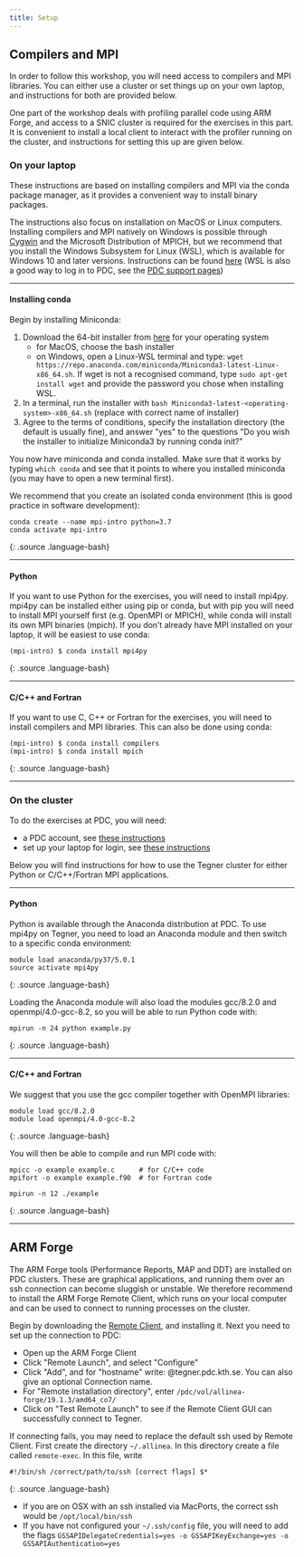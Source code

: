 ```yaml
---
title: Setup
---
```


## Compilers and MPI

In order to follow this workshop, you will need access to compilers 
and MPI libraries. You can either use a cluster or set things up on 
your own laptop, and instructions for both are provided below.

One part of the workshop deals with profiling parallel code using ARM
Forge, and access to a SNIC cluster is required for the exercises in
this part.  It is convenient to install a local client to interact
with the profiler running on the cluster, and instructions for setting
this up are given below.

### On your laptop

These instructions are based on installing compilers and MPI via the
conda package manager, as it provides a convenient way to install
binary packages.

The instructions also focus on installation on MacOS or Linux
computers. Installing compilers and MPI natively on Windows is
possible through [Cygwin](https://www.cygwin.com/) and the 
Microsoft Distribution of MPICH, but we recommend that you install the Windows
Subsystem for Linux (WSL), which is available for Windows 10 and later
versions. Instructions can be found [here](https://docs.microsoft.com/en-us/windows/wsl/install-win10) 
(WSL is also a good way to log in to PDC, see the [PDC support pages](https://www.pdc.kth.se/support/documents/login/windows_login.html#wsl-approach))

---

#### Installing conda

Begin by installing Miniconda:

1. Download the 64-bit installer from [here](https://docs.conda.io/en/latest/miniconda.html) for your operating system
   - for MacOS, choose the bash installer
   - on Windows, open a Linux-WSL terminal and type: `wget https://repo.anaconda.com/miniconda/Miniconda3-latest-Linux-x86_64.sh`. 
     If wget is not a recognised command, type `sudo apt-get install wget` 
     and provide the password you chose when installing WSL.
2. In a terminal, run the installer with `bash Miniconda3-latest-<operating-system>-x86_64.sh` (replace with correct name of installer)
3. Agree to the terms of conditions, specify the installation directory (the default is usually fine), and answer "yes" to the questions "Do you wish the installer to initialize Miniconda3 by running conda init?"

You now have miniconda and conda installed. Make sure that it works by
typing `which conda` and see that it points to where you installed
miniconda (you may have to open a new terminal first).

We recommend that you create an isolated conda environment (this is good practice in software development):
~~~
conda create --name mpi-intro python=3.7
conda activate mpi-intro
~~~
{: .source .language-bash}

---

#### Python 

If you want to use Python for the exercises, you will need to install
mpi4py. mpi4py can be installed either using pip or conda, but with
pip you will need to install MPI yourself first (e.g. OpenMPI or
MPICH), while conda will install its own MPI binaries (mpich). If you
don’t already have MPI installed on your laptop, it will be easiest to
use conda:
~~~
(mpi-intro) $ conda install mpi4py
~~~
{: .source .language-bash}

---

#### C/C++ and Fortran

If you want to use C, C++ or Fortran for the exercises, you will need
to install compilers and MPI libraries. This can also be done using
conda:

~~~
(mpi-intro) $ conda install compilers
(mpi-intro) $ conda install mpich
~~~
{: .source .language-bash}

---

### On the cluster

To do the exercises at PDC, you will need:
- a PDC account, see [these instructions](https://www.pdc.kth.se/support/documents/getting_access/get_access.html#applying-for-an-account)
- set up your laptop for login, see [these instructions](https://www.pdc.kth.se/support/documents/login/login.html)

Below you will find instructions for how to use the Tegner cluster 
for either Python or C/C++/Fortran MPI applications.

---

#### Python

Python is available through the Anaconda distribution at PDC. To 
use mpi4py on Tegner, you need to load an Anaconda module and then switch to a 
specific conda environment:
~~~
module load anaconda/py37/5.0.1
source activate mpi4py
~~~
{: .source .language-bash}

Loading the Anaconda module will also load the modules gcc/8.2.0 and 
openmpi/4.0-gcc-8.2, so you will be able to run Python code with:
~~~
mpirun -n 24 python example.py
~~~
{: .source .language-bash}

---

#### C/C++ and Fortran

We suggest that you use the gcc compiler together with OpenMPI libraries:
~~~
module load gcc/8.2.0
module load openmpi/4.0-gcc-8.2
~~~
{: .source .language-bash}

You will then be able to compile and run MPI code with:
~~~
mpicc -o example example.c      # for C/C++ code
mpifort -o example example.f90  # for Fortran code

mpirun -n 12 ./example
~~~
{: .source .language-bash}

---

## ARM Forge

The ARM Forge tools (Performance Reports, MAP and DDT) are installed
on PDC clusters. These are graphical applications, and running them
over an ssh connection can become sluggish or unstable.  We therefore
recommend to install the ARM Forge Remote Client, which runs on your
local computer and can be used to connect to running processes on the
cluster.

Begin by downloading the [Remote Client](https://developer.arm.com/tools-and-software/server-and-hpc/arm-architecture-tools/downloads/download-arm-forge), 
and installing it.
Next you need to set up the connection to PDC:

- Open up the ARM Forge Client
- Click "Remote Launch", and select "Configure"
- Click "Add", and for "hostname" write: <username>@tegner.pdc.kth.se. 
  You can also give an optional Connection name.
- For "Remote installation directory", enter 
  `/pdc/vol/allinea-forge/19.1.3/amd64_co7/`
- Click on "Test Remote Launch" to see if the Remote Client GUI 
  can successfully connect to Tegner.

If connecting fails, you may need to replace the default ssh used by
Remote Client. First create the directory `~/.allinea`. In this
directory create a file called `remote-exec`. In this file, write
~~~
#!/bin/sh /correct/path/to/ssh [correct flags] $*
~~~
{: .source .language-bash}

- If you are on OSX with an ssh installed via MacPorts, 
  the correct ssh would be `/opt/local/bin/ssh`
- If you have not configured your `~/.ssh/config` file, you will need 
  to add the flags `GSSAPIDelegateCredentials=yes -o GSSAPIKeyExchange=yes -o GSSAPIAuthentication=yes`

